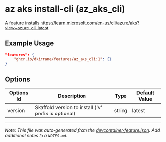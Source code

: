 
# az aks install-cli (az_aks_cli)

A feature installs https://learn.microsoft.com/en-us/cli/azure/aks?view=azure-cli-latest

## Example Usage

```json
"features": {
    "ghcr.io/dkirrane/features/az_aks_cli:1": {}
}
```

## Options

| Options Id | Description | Type | Default Value |
|-----|-----|-----|-----|
| version | Skaffold version to install ('v' prefix is optional) | string | latest |



---

_Note: This file was auto-generated from the [devcontainer-feature.json](https://github.com/dkirrane/features/blob/main/src/skaffold/devcontainer-feature.json).  Add additional notes to a `NOTES.md`._
